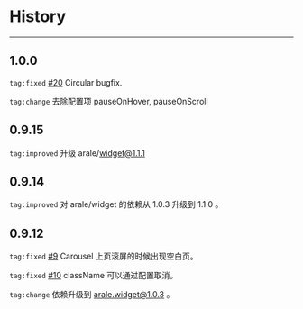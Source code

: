 # History

---
## 1.0.0

`tag:fixed` [#20](https://github.com/aralejs/switchable/issues/20) Circular bugfix.

`tag:change` 去除配置项 pauseOnHover, pauseOnScroll

## 0.9.15

`tag:improved` 升级 arale/widget@1.1.1

## 0.9.14

`tag:improved` 对 arale/widget 的依赖从 1.0.3 升级到 1.1.0 。

## 0.9.12

`tag:fixed` [#9](https://github.com/aralejs/switchable/issues/9) Carousel 上页滚屏的时候出现空白页。

`tag:fixed` [#10](https://github.com/aralejs/switchable/issues/10) className 可以通过配置取消。

`tag:change` 依赖升级到 arale.widget@1.0.3 。


